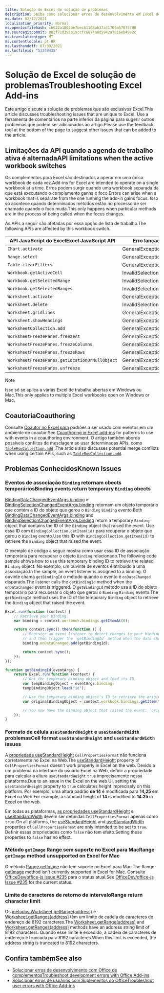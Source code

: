 ```yaml
---
title: Solução de Excel de solução de problemas
description: Saiba como solucionar erros de desenvolvimento em Excel de complementos.
ms.date: 02/12/2021
localization_priority: Normal
ms.openlocfilehash: cb622a1805be7bec61168ab37a41709a57075788
ms.sourcegitcommit: 883f71d395b19ccfc6874a0d5942a7016eb49e2c
ms.translationtype: MT
ms.contentlocale: pt-BR
ms.lasthandoff: 07/09/2021
ms.locfileid: "53349438"
---
```

# <a name="troubleshooting-excel-add-ins"></a><span data-ttu-id="bb311-103">Solução de Excel de solução de problemas</span><span class="sxs-lookup"><span data-stu-id="bb311-103">Troubleshooting Excel Add-ins</span></span>

<span data-ttu-id="bb311-104">Este artigo discute a solução de problemas que são exclusivos Excel.</span><span class="sxs-lookup"><span data-stu-id="bb311-104">This article discusses troubleshooting issues that are unique to Excel.</span></span> <span data-ttu-id="bb311-105">Use a ferramenta de comentários na parte inferior da página para sugerir outros problemas que podem ser adicionados ao artigo.</span><span class="sxs-lookup"><span data-stu-id="bb311-105">Please use the feedback tool at the bottom of the page to suggest other issues that can be added to the article.</span></span>

## <a name="api-limitations-when-the-active-workbook-switches"></a><span data-ttu-id="bb311-106">Limitações da API quando a agenda de trabalho ativa é alternada</span><span class="sxs-lookup"><span data-stu-id="bb311-106">API limitations when the active workbook switches</span></span>

<span data-ttu-id="bb311-107">Os complementos para Excel são destinados a operar em uma única workbook de cada vez.</span><span class="sxs-lookup"><span data-stu-id="bb311-107">Add-ins for Excel are intended to operate on a single workbook at a time.</span></span> <span data-ttu-id="bb311-108">Erros podem surgir quando uma workbook separada da que está executando o complemento ganha o foco.</span><span class="sxs-lookup"><span data-stu-id="bb311-108">Errors can arise when a workbook that is separate from the one running the add-in gains focus.</span></span> <span data-ttu-id="bb311-109">Isso só acontece quando determinados métodos estão no processo de ser chamado quando o foco muda.</span><span class="sxs-lookup"><span data-stu-id="bb311-109">This only happens when particular methods are in the process of being called when the focus changes.</span></span>

<span data-ttu-id="bb311-110">As APIs a seguir são afetadas por essa opção de lista de trabalho.</span><span class="sxs-lookup"><span data-stu-id="bb311-110">The following APIs are affected by this workbook switch.</span></span>

|<span data-ttu-id="bb311-111">API JavaScript do Excel</span><span class="sxs-lookup"><span data-stu-id="bb311-111">Excel JavaScript API</span></span> | <span data-ttu-id="bb311-112">Erro lançado</span><span class="sxs-lookup"><span data-stu-id="bb311-112">Error thrown</span></span> |
|--|--|
| `Chart.activate` | <span data-ttu-id="bb311-113">GeneralException</span><span class="sxs-lookup"><span data-stu-id="bb311-113">GeneralException</span></span> |
| `Range.select` | <span data-ttu-id="bb311-114">GeneralException</span><span class="sxs-lookup"><span data-stu-id="bb311-114">GeneralException</span></span> |
| `Table.clearFilters` | <span data-ttu-id="bb311-115">GeneralException</span><span class="sxs-lookup"><span data-stu-id="bb311-115">GeneralException</span></span> |
| `Workbook.getActiveCell`  | <span data-ttu-id="bb311-116">InvalidSelection</span><span class="sxs-lookup"><span data-stu-id="bb311-116">InvalidSelection</span></span>|
| `Workbook.getSelectedRange` | <span data-ttu-id="bb311-117">InvalidSelection</span><span class="sxs-lookup"><span data-stu-id="bb311-117">InvalidSelection</span></span>|
| `Workbook.getSelectedRanges`  | <span data-ttu-id="bb311-118">InvalidSelection</span><span class="sxs-lookup"><span data-stu-id="bb311-118">InvalidSelection</span></span>|
| `Worksheet.activate` | <span data-ttu-id="bb311-119">GeneralException</span><span class="sxs-lookup"><span data-stu-id="bb311-119">GeneralException</span></span> |
| `Worksheet.delete`  | <span data-ttu-id="bb311-120">InvalidSelection</span><span class="sxs-lookup"><span data-stu-id="bb311-120">InvalidSelection</span></span>|
| `Worksheet.gridlines` | <span data-ttu-id="bb311-121">GeneralException</span><span class="sxs-lookup"><span data-stu-id="bb311-121">GeneralException</span></span> |
| `Worksheet.showHeadings` | <span data-ttu-id="bb311-122">GeneralException</span><span class="sxs-lookup"><span data-stu-id="bb311-122">GeneralException</span></span> |
| `WorksheetCollection.add` | <span data-ttu-id="bb311-123">GeneralException</span><span class="sxs-lookup"><span data-stu-id="bb311-123">GeneralException</span></span> |
| `WorksheetFreezePanes.freezeAt` | <span data-ttu-id="bb311-124">GeneralException</span><span class="sxs-lookup"><span data-stu-id="bb311-124">GeneralException</span></span> |
| `WorksheetFreezePanes.freezeColumns` | <span data-ttu-id="bb311-125">GeneralException</span><span class="sxs-lookup"><span data-stu-id="bb311-125">GeneralException</span></span> |
| `WorksheetFreezePanes.freezeRows` | <span data-ttu-id="bb311-126">GeneralException</span><span class="sxs-lookup"><span data-stu-id="bb311-126">GeneralException</span></span> |
| `WorksheetFreezePanes.getLocationOrNullObject`| <span data-ttu-id="bb311-127">GeneralException</span><span class="sxs-lookup"><span data-stu-id="bb311-127">GeneralException</span></span> |
| `WorksheetFreezePanes.unfreeze` | <span data-ttu-id="bb311-128">GeneralException</span><span class="sxs-lookup"><span data-stu-id="bb311-128">GeneralException</span></span> |

> [!NOTE]
> <span data-ttu-id="bb311-129">Isso só se aplica a várias Excel de trabalho abertas em Windows ou Mac.</span><span class="sxs-lookup"><span data-stu-id="bb311-129">This only applies to multiple Excel workbooks open on Windows or Mac.</span></span>

## <a name="coauthoring"></a><span data-ttu-id="bb311-130">Coautoria</span><span class="sxs-lookup"><span data-stu-id="bb311-130">Coauthoring</span></span>

<span data-ttu-id="bb311-131">Consulte [Coautor no Excel para](co-authoring-in-excel-add-ins.md) padrões a ser usado com eventos em um ambiente de coautor.</span><span class="sxs-lookup"><span data-stu-id="bb311-131">See [Coauthoring in Excel add-ins](co-authoring-in-excel-add-ins.md) for patterns to use with events in a coauthoring environment.</span></span> <span data-ttu-id="bb311-132">O artigo também aborda possíveis conflitos de mesclagem ao usar determinadas APIs, como [`TableRowCollection.add`](/javascript/api/excel/excel.tablerowcollection#add-index--values-) .</span><span class="sxs-lookup"><span data-stu-id="bb311-132">The article also discusses potential merge conflicts when using certain APIs, such as [`TableRowCollection.add`](/javascript/api/excel/excel.tablerowcollection#add-index--values-).</span></span>

## <a name="known-issues"></a><span data-ttu-id="bb311-133">Problemas Conhecidos</span><span class="sxs-lookup"><span data-stu-id="bb311-133">Known Issues</span></span>

### <a name="binding-events-return-temporary-binding-obects"></a><span data-ttu-id="bb311-134">Eventos de associação `Binding` retornam obects temporários</span><span class="sxs-lookup"><span data-stu-id="bb311-134">Binding events return temporary `Binding` obects</span></span>

<span data-ttu-id="bb311-135">[BindingDataChangedEventArgs.binding](/javascript/api/excel/excel.bindingdatachangedeventargs#binding) e [BindingSelectionChangedEventArgs.binding](/javascript/api/excel/excel.bindingselectionchangedeventargs#binding) retornam um objeto temporário que contém a ID do objeto que gerou o `Binding` `Binding` evento.</span><span class="sxs-lookup"><span data-stu-id="bb311-135">Both [BindingDataChangedEventArgs.binding](/javascript/api/excel/excel.bindingdatachangedeventargs#binding) and [BindingSelectionChangedEventArgs.binding](/javascript/api/excel/excel.bindingselectionchangedeventargs#binding) return a temporary `Binding` object that contains the ID of the `Binding` object that raised the event.</span></span> <span data-ttu-id="bb311-136">Use essa ID com `BindingCollection.getItem(id)` para recuperar o objeto que gerou o `Binding` evento.</span><span class="sxs-lookup"><span data-stu-id="bb311-136">Use this ID with `BindingCollection.getItem(id)` to retrieve the `Binding` object that raised the event.</span></span>

<span data-ttu-id="bb311-137">O exemplo de código a seguir mostra como usar essa ID de associação temporária para recuperar o objeto `Binding` relacionado.</span><span class="sxs-lookup"><span data-stu-id="bb311-137">The following code sample shows how to use this temporary binding ID to retrieve the related `Binding` object.</span></span> <span data-ttu-id="bb311-138">No exemplo, um ouvinte de eventos é atribuído a uma associação.</span><span class="sxs-lookup"><span data-stu-id="bb311-138">In the sample, an event listener is assigned to a binding.</span></span> <span data-ttu-id="bb311-139">O ouvinte chama `getBindingId` o método quando o evento é `onDataChanged` disparado.</span><span class="sxs-lookup"><span data-stu-id="bb311-139">The listener calls the `getBindingId` method when the `onDataChanged` event is triggered.</span></span> <span data-ttu-id="bb311-140">O `getBindingId` método usa a ID do objeto temporário para recuperar o objeto que gerou o `Binding` `Binding` evento.</span><span class="sxs-lookup"><span data-stu-id="bb311-140">The `getBindingId` method uses the ID of the temporary `Binding` object to retrieve the `Binding` object that raised the event.</span></span>

```js
Excel.run(function (context) {
    // Retrieve your binding.
    var binding = context.workbook.bindings.getItemAt(0);

    return context.sync().then(function () {
        // Register an event listener to detect changes to your binding
        // and then trigger the `getBindingId` method when the data changes. 
        binding.onDataChanged.add(getBindingId);

        return context.sync();
    });
});

function getBindingId(eventArgs) {
    return Excel.run(function (context) {
        // Get the temporary binding object and load its ID. 
        var tempBindingObject = eventArgs.binding;
        tempBindingObject.load("id");

        // Use the temporary binding object's ID to retrieve the original binding object. 
        var originalBindingObject = context.workbook.bindings.getItem(tempBindingObject.id);

        // You now have the binding object that raised the event: `originalBindingObject`. 
    });
}
```

### <a name="cell-format-usestandardheight-and-usestandardwidth-issues"></a><span data-ttu-id="bb311-141">Formato de célula `useStandardHeight` e `useStandardWidth` problemas</span><span class="sxs-lookup"><span data-stu-id="bb311-141">Cell format `useStandardHeight` and `useStandardWidth` issues</span></span>

<span data-ttu-id="bb311-142">A [propriedade useStandardHeight](/javascript/api/excel/excel.cellpropertiesformat#useStandardHeight) `CellPropertiesFormat` não funciona corretamente no Excel na Web.</span><span class="sxs-lookup"><span data-stu-id="bb311-142">The [useStandardHeight](/javascript/api/excel/excel.cellpropertiesformat#useStandardHeight) property of `CellPropertiesFormat` doesn't work properly in Excel on the web.</span></span> <span data-ttu-id="bb311-143">Devido a um problema na interface do usuário Excel na Web, definir a propriedade para calcular a altura `useStandardHeight` `true` imprecisamente nessa plataforma.</span><span class="sxs-lookup"><span data-stu-id="bb311-143">Due to an issue in the Excel on the web UI, setting the `useStandardHeight` property to `true` calculates height imprecisely on this platform.</span></span> <span data-ttu-id="bb311-144">Por exemplo, uma altura padrão **de 14** é modificada para **14,25** em Excel na Web.</span><span class="sxs-lookup"><span data-stu-id="bb311-144">For example, a standard height of **14** is modified to **14.25** in Excel on the web.</span></span>

<span data-ttu-id="bb311-145">Em todas as plataformas, [as propriedades useStandardHeight](/javascript/api/excel/excel.cellpropertiesformat#useStandardHeight) e [useStandardWidth](/javascript/api/excel/excel.cellpropertiesformat#useStandardWidth) devem ser definidas `CellPropertiesFormat` apenas como `true` .</span><span class="sxs-lookup"><span data-stu-id="bb311-145">On all platforms, the [useStandardHeight](/javascript/api/excel/excel.cellpropertiesformat#useStandardHeight) and [useStandardWidth](/javascript/api/excel/excel.cellpropertiesformat#useStandardWidth) properties of `CellPropertiesFormat` are only intended to be set to `true`.</span></span> <span data-ttu-id="bb311-146">Definir essas propriedades como `false` não tem efeito.</span><span class="sxs-lookup"><span data-stu-id="bb311-146">Setting these properties to `false` has no effect.</span></span> 

### <a name="range-getimage-method-unsupported-on-excel-for-mac"></a><span data-ttu-id="bb311-147">Método `getImage` Range sem suporte no Excel para Mac</span><span class="sxs-lookup"><span data-stu-id="bb311-147">Range `getImage` method unsupported on Excel for Mac</span></span>

<span data-ttu-id="bb311-148">O método [Range getImage](/javascript/api/excel/excel.range#getImage__) não tem suporte no Excel para Mac.</span><span class="sxs-lookup"><span data-stu-id="bb311-148">The Range [getImage](/javascript/api/excel/excel.range#getImage__) method isn't currently supported in Excel for Mac.</span></span> <span data-ttu-id="bb311-149">Consulte [OfficeDev/office-js Issue #235](https://github.com/OfficeDev/office-js/issues/235) para o status atual.</span><span class="sxs-lookup"><span data-stu-id="bb311-149">See [OfficeDev/office-js Issue #235](https://github.com/OfficeDev/office-js/issues/235) for the current status.</span></span>

### <a name="range-return-character-limit"></a><span data-ttu-id="bb311-150">Limite de caracteres de retorno de intervalo</span><span class="sxs-lookup"><span data-stu-id="bb311-150">Range return character limit</span></span>

<span data-ttu-id="bb311-151">Os [métodos Worksheet.getRange(address)](/javascript/api/excel/excel.worksheet#getRange_address_) e [Worksheet.getRanges(address)](/javascript/api/excel/excel.worksheet#getRanges_address_) têm um limite de cadeia de caracteres de endereço de 8192 caracteres.</span><span class="sxs-lookup"><span data-stu-id="bb311-151">The [Worksheet.getRange(address)](/javascript/api/excel/excel.worksheet#getRange_address_) and [Worksheet.getRanges(address)](/javascript/api/excel/excel.worksheet#getRanges_address_) methods have an address string limit of 8192 characters.</span></span> <span data-ttu-id="bb311-152">Quando esse limite é excedido, a cadeia de caracteres de endereço é truncada para 8192 caracteres.</span><span class="sxs-lookup"><span data-stu-id="bb311-152">When this limit is exceeded, the address string is truncated to 8192 characters.</span></span>

## <a name="see-also"></a><span data-ttu-id="bb311-153">Confira também</span><span class="sxs-lookup"><span data-stu-id="bb311-153">See also</span></span>

- [<span data-ttu-id="bb311-154">Solucionar erros de desenvolvimento com Office de complementos</span><span class="sxs-lookup"><span data-stu-id="bb311-154">Troubleshoot development errors with Office Add-ins</span></span>](../testing/troubleshoot-development-errors.md)
- [<span data-ttu-id="bb311-155">Solucionar erros de usuários com Suplementos do Office</span><span class="sxs-lookup"><span data-stu-id="bb311-155">Troubleshoot user errors with Office Add-ins</span></span>](../testing/testing-and-troubleshooting.md)
